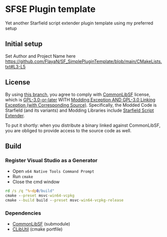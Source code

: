 # SFSE Plugin template
Yet another Starfield script extender plugin template using my preferred setup

## Initial setup

Set Author and Project Name here
https://github.com/FlayaN/SF_SimplePluginTemplate/blob/main/CMakeLists.txt#L3-L5

## License

By using [this branch](https://github.com/FlayaN/SF_SimplePluginTemplate/tree/main), you agree to comply with [CommonLibSF](https://github.com/Starfield-Reverse-Engineering/CommonLibSF) license, which is [GPL-3.0-or-later](COPYING) WITH [Modding Exception AND GPL-3.0 Linking Exception (with Corresponding Source)](EXCEPTIONS). Specifically, the Modded Code is Starfield (and its variants) and Modding Libraries include [Starfield Script Extender](https://github.com/ianpatt/sfse).  

To put it shortly: when you distribute a binary linked against CommonLibSF, you are obliged to provide access to the source code as well.  

## Build

### Register Visual Studio as a Generator

- Open `x64 Native Tools Command Prompt`
- Run `cmake`
- Close the cmd window

```bat
rd /s /q "%~dp0/build"
cmake --preset msvc-win64-vcpkg
cmake --build build --preset msvc-win64-vcpkg-release
```

### Dependencies

- [CommonLibSF](https://github.com/Starfield-Reverse-Engineering/CommonLibSF) (submodule)
- [CLibUtil](https://github.com/powerof3/CLibUtil) (cmake portfile)